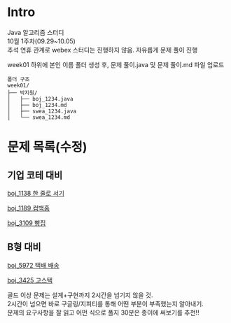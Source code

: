 # Intro
Java 알고리즘 스터디\
10월 1주차(09.29~10.05)\
추석 연휴 관계로 webex 스터디는 진행하지 않음. 자유롭게 문제 풀이 진행

week01 하위에 본인 이름 폴더 생성 후, 문제 풀이.java 및 문제 풀이.md 파일 업로드
```
폴더 구조
week01/
├── 박지원/
│   ├── boj_1234.java
│   ├── boj_1234.md
│   ├── swea_1234.java
│   └── swea_1234.md
```

# 문제 목록(수정)
## 기업 코테 대비
[boj_1138 한 줄로 서기](https://www.acmicpc.net/problem/1138)

[boj_1189 컴백홈](https://www.acmicpc.net/problem/1189)

[boj_3109 빵집](https://www.acmicpc.net/problem/3109)

## B형 대비
[boj_5972 택배 배송](https://www.acmicpc.net/problem/5972)

[boj_3425 고스택](https://www.acmicpc.net/problem/3425)


골드 이상 문제는 설계+구현까지 2시간을 넘기지 않을 것.\
2시간이 넘으면 바로 구글링/지피티를 통해 어떤 부분이 부족했는지 알아내기.\
문제의 요구사항을 잘 읽고 어떤 식으로 풀지 30분은 종이에 써보기를 추천!!
